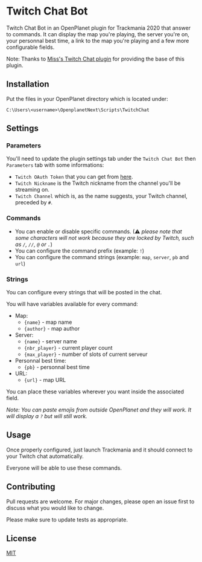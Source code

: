 # Twitch Chat Bot

Twitch Chat Bot in an OpenPlanet plugin for Trackmania 2020 that answer to commands. It can display the map you're playing, the server you're on, your personnal best time, a link to the map you're playing and a few more configurable fields.

Note: Thanks to [Miss's Twitch Chat plugin](https://openplanet.nl/files/23) for providing the base of this plugin.

## Installation

Put the files in your OpenPlanet directory which is located under:
```
C:\Users\<username>\OpenplanetNext\Scripts\TwitchChat
```

## Settings
### Parameters
You'll need to update the plugin settings tab under the `Twitch Chat Bot` then `Parameters` tab with some informations:
- `Twitch OAuth Token` that you can get from [here](https://twitchapps.com/tmi/).
- `Twitch Nickname` is the Twitch nickname from the channel you'll be streaming on.
- `Twitch Channel` which is, as the name suggests, your Twitch channel, preceded by `#`.

### Commands
- You can enable or disable specific commands. (⚠ _please note that some characters will not work because they are locked by Twitch, such as `/`, `//`, `@` or `.`_)
- You can configure the command prefix (example: `!`)
- You can configure the command strings (example: `map`, `server`, `pb` and `url`)

### Strings
You can configure every strings that will be posted in the chat.

You will have variables available for every command:
- Map:
    - `{name}` - map name
    - `{author}` - map author
- Server:
    - `{name}` - server name
    - `{nbr_player}` - current player count
    - `{max_player}` - number of slots of current serveur
- Personnal best time:
    - `{pb}` - personnal best time
- URL:
    - `{url}` - map URL

You can place these variables wherever you want inside the associated field.

_Note: You can paste emojis from outside OpenPlanet and they will work. It will display a `?` but will still work._

## Usage
Once properly configured, just launch Trackmania and it should connect to your Twitch chat automatically.

Everyone will be able to use these commands.

## Contributing
Pull requests are welcome. For major changes, please open an issue first to discuss what you would like to change.

Please make sure to update tests as appropriate.

## License
[MIT](https://choosealicense.com/licenses/mit/)